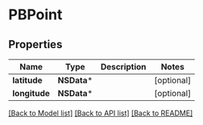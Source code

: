 # PBPoint

## Properties
Name | Type | Description | Notes
------------ | ------------- | ------------- | -------------
**latitude** | **NSData*** |  | [optional] 
**longitude** | **NSData*** |  | [optional] 

[[Back to Model list]](../README.md#documentation-for-models) [[Back to API list]](../README.md#documentation-for-api-endpoints) [[Back to README]](../README.md)



